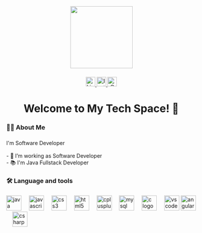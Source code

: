 <div align="center">
  <img height="165" src="[https://avatars.githubusercontent.com/u/133089875?v=4](https://www.google.com/url?sa=i&url=https%3A%2F%2Fpixabay.com%2Fimages%2Fsearch%2Fsoftware%2520developer%2F&psig=AOvVaw2scM9v_meSv2pvBU66t6pG&ust=1738819622251000&source=images&cd=vfe&opi=89978449&ved=0CBQQjRxqFwoTCLCIw63-q4sDFQAAAAAdAAAAABAE)" />
</div>

###

<div align="center"><a href="https://www.linkedin.com/in/kiranlondhe1604/" target="_blank">
  <img src="https://img.shields.io/static/v1?message=LinkedIn&logo=linkedin&label=&color=0077B5&logoColor=white&labelColor=&style=for-the-badge" height="25" alt="LinkedIn logo"  />
</a>

  <a href="https://www.instagram.com/_kiran_londhe_/" target="_blank">
  <img src="https://img.shields.io/static/v1?message=Instagram&logo=instagram&label=&color=E4405F&logoColor=white&labelColor=&style=for-the-badge" height="25" alt="Instagram logo"  />
</a>

  <a href="mailto:kiranlondhe1604@gmail.com">
  <img src="https://img.shields.io/static/v1?message=Gmail&logo=gmail&label=&color=D14836&logoColor=white&labelColor=&style=for-the-badge" height="25" alt="Gmail logo" />
</a>

</div>

###

<h1 align="center">Welcome to My Tech Space! 🚀</h1>

###

<h3 align="left">👩‍💻  About Me</h3>

###

<p align="left">I'm Software Developer <br><br>- 🔭 I’m working as Software Developer<br>- 📚 I'm Java Fullstack Developer<br></p>

###

<h3 align="left">🛠 Language and tools</h3>

###

<div align="left">
  <img src="https://cdn.jsdelivr.net/gh/devicons/devicon/icons/java/java-original.svg" height="40" alt="java logo"  />
  <img width="12" />
  <img src="https://cdn.jsdelivr.net/gh/devicons/devicon/icons/javascript/javascript-original.svg" height="40" alt="javascript logo"  />
  <img width="12" />
  <img src="https://cdn.jsdelivr.net/gh/devicons/devicon/icons/css3/css3-original.svg" height="40" alt="css3 logo"  />
  <img width="12" />
  <img src="https://cdn.jsdelivr.net/gh/devicons/devicon/icons/html5/html5-original.svg" height="40" alt="html5 logo"  />
  <img width="12" />
  <img src="https://cdn.jsdelivr.net/gh/devicons/devicon/icons/cplusplus/cplusplus-original.svg" height="40" alt="cplusplus logo"  />
  <img width="12" />
  <img src="https://cdn.jsdelivr.net/gh/devicons/devicon/icons/mysql/mysql-original.svg" height="40" alt="mysql logo"  />
  <img width="12" />
  <img src="https://cdn.jsdelivr.net/gh/devicons/devicon/icons/c/c-original.svg" height="40" alt="c logo"  />
  <img width="12" />
  <img src="https://cdn.jsdelivr.net/gh/devicons/devicon/icons/vscode/vscode-original.svg" height="40" alt="vscode logo"  />
<img src="https://cdn.jsdelivr.net/gh/devicons/devicon/icons/angularjs/angularjs-original.svg" height="40" alt="angular logo"  />
  <img width="12" />
  <img src="https://cdn.jsdelivr.net/gh/devicons/devicon/icons/csharp/csharp-original.svg" height="40" alt="csharp logo"  />
</div>

###
